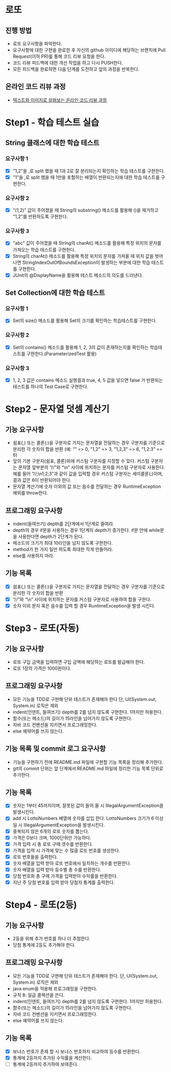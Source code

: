 # 로또
## 진행 방법
* 로또 요구사항을 파악한다.
* 요구사항에 대한 구현을 완료한 후 자신의 github 아이디에 해당하는 브랜치에 Pull Request(이하 PR)를 통해 코드 리뷰 요청을 한다.
* 코드 리뷰 피드백에 대한 개선 작업을 하고 다시 PUSH한다.
* 모든 피드백을 완료하면 다음 단계를 도전하고 앞의 과정을 반복한다.

## 온라인 코드 리뷰 과정
* [텍스트와 이미지로 살펴보는 온라인 코드 리뷰 과정](https://github.com/next-step/nextstep-docs/tree/master/codereview)

# Step1 - 학습 테스트 실습
## String 클래스에 대한 학습 테스트
### 요구사항 1
- [x] "1,2"을 ,로 split 했을 때 1과 2로 잘 분리되는지 확인하는 학습 테스트를 구현한다.
- [x] "1"을 ,로 split 했을 때 1만을 포함하는 배열이 반환되는지에 대한 학습 테스트를 구현한다.

### 요구사항 2
- [x] "(1,2)" 값이 주어졌을 때 String의 substring() 메소드를 활용해 ()을 제거하고 "1,2"를 반환하도록 구현한다.

### 요구사항 3
- [x] "abc" 값이 주어졌을 때 String의 charAt() 메소드를 활용해 특정 위치의 문자를 가져오는 학습 테스트를 구현한다.
- [x] String의 charAt() 메소드를 활용해 특정 위치의 문자를 가져올 때 위치 값을 벗어나면 StringIndexOutOfBoundsException이 발생하는 부분에 대한 학습 테스트를 구현한다.
- [x] JUnit의 @DisplayName을 활용해 테스트 메소드의 의도를 드러낸다.

## Set Collection에 대한 학습 테스트
### 요구사항 1
- [x] Set의 size() 메소드를 활용해 Set의 크기를 확인하는 학습테스트를 구현한다.

### 요구사항 2
- [x] Set의 contains() 메소드를 활용해 1, 2, 3의 값이 존재하는지를 확인하는 학습테스트를 구현한다.(ParameterizedTest 활용)

### 요구사항 3
- [x] 1, 2, 3 값은 contains 메소드 실행결과 true, 4, 5 값을 넣으면 false 가 반환되는 테스트를 하나의 Test Case로 구현한다.

# Step2 - 문자열 덧셈 계산기
## 기능 요구사항
 - 쉼표(,) 또는 콜론(:)을 구분자로 가지는 문자열을 전달하는 경우 구분자를 기준으로 분리한 각 숫자의 합을 반환 (예: “” => 0, "1,2" => 3, "1,2,3" => 6, “1,2:3” => 6)
 - 앞의 기본 구분자(쉼표, 콜론)외에 커스텀 구분자를 지정할 수 있다. 커스텀 구분자는 문자열 앞부분의 “//”와 “\n” 사이에 위치하는 문자를 커스텀 구분자로 사용한다. 예를 들어 “//;\n1;2;3”과 같이 값을 입력할 경우 커스텀 구분자는 세미콜론(;)이며, 결과 값은 6이 반환되어야 한다.
 - 문자열 계산기에 숫자 이외의 값 또는 음수를 전달하는 경우 RuntimeException 예외를 throw한다.

## 프로그래밍 요구사항
 - indent(들여쓰기) depth를 2단계에서 1단계로 줄여라.
 - depth의 경우 if문을 사용하는 경우 1단계의 depth가 증가한다. if문 안에 while문을 사용한다면 depth가 2단계가 된다.
 - 메소드의 크기가 최대 10라인을 넘지 않도록 구현한다.
 - method가 한 가지 일만 하도록 최대한 작게 만들어라.
 - else를 사용하지 마라.

## 기능 목록
 - [x] 쉼표(,) 또는 콜론(:)을 구분자로 가지는 문자열을 전달하는 경우 구분자를 기준으로 분리한 각 숫자의 합을 반환
 - [x]  “//”와 “\n” 사이에 위치하는 문자를 커스텀 구분자로 사용하여 합을 구한다.
 - [x] 숫자 이외 문자 혹은 음수를 입력 할 경우 RuntimeException을 발생 시킨다.

# Step3 - 로또(자동)
## 기능 요구사항
 - 로또 구입 금액을 입력하면 구입 금액에 해당하는 로또를 발급해야 한다.
 - 로또 1장의 가격은 1000원이다.

## 프로그래밍 요구사항
 - 모든 기능을 TDD로 구현해 단위 테스트가 존재해야 한다  단, UI(System.out, System.in) 로직은 제외
 - indent(인덴트, 들여쓰기) depth를 2를 넘지 않도록 구현한다. 1까지만 허용한다.
 - 함수(또는 메소드)의 길이가 15라인을 넘어가지 않도록 구현한다.
 - 자바 코드 컨벤션을 지키면서 프로그래밍한다.
 - else 예약어를 쓰지 않는다.

## 기능 목록 및 commit 로그 요구사항
 - 기능을 구현하기 전에 README.md 파일에 구현할 기능 목록을 정리해 추가한다.
 - git의 commit 단위는 앞 단계에서 README.md 파일에 정리한 기능 목록 단위로 추가한다.
 
## 기능 목록
 - [x] 숫자는 1부터 45까지이며, 잘못된 값이 들어 올 시 IllegalArgumentException을 발생시킨다.
 - [x] add 시 LottoNumbers 배열에 숫자를 삽입 한다. LottoNumbers 크기가 6 이상일 시 IllegalArgumentException을 발생시킨다.
 - [x] 중복되지 않은 6개의 로또 숫자를 뽑는다.
 - [x] 가격은 0보다 크며, 1000단위만 가능하다.
 - [x] 가격 입력 시 총 로또 구매 갯수를 반환한다.
 - [x] 가격을 입력 시 가격에 맞는 수 많큼 로또 번호를 생성한다.
 - [x] 로또 번호들을 출력한다.
 - [x] 숫자 배열을 입력 받아 로또 번호에서 일치하는 개수를 반환한다.
 - [x] 숫자 배열을 입력 받아 등수별 총 수를 반환한다.
 - [x] 당첨 번호화 총 구매 가격을 입력받아 수익률을 반환한다. 
 - [x] 지난 주 당첨 번호를 입력 받아 당첨자 통계를 출력한다.

# Step4 - 로또(2등)
## 기능 요구사항
 - 2등을 위해 추가 번호를 하나 더 추첨한다.
 - 당첨 통계에 2등도 추가해야 한다.

## 프로그래밍 요구사항
 - 모든 기능을 TDD로 구현해 단위 테스트가 존재해야 한다. 단, UI(System.out, System.in) 로직은 제외
 - java enum을 적용해 프로그래밍을 구현한다.
 - 규칙 8: 일급 콜렉션을 쓴다.
 - indent(인덴트, 들여쓰기) depth를 2를 넘지 않도록 구현한다. 1까지만 허용한다.
 - 함수(또는 메소드)의 길이가 15라인을 넘어가지 않도록 구현한다.
 - 자바 코드 컨벤션을 지키면서 프로그래밍한다.
 - else 예약어를 쓰지 않는다.

## 기능 목록
 - [x] 보너스 번호가 존재 할 시  보너스 번호까지 비교하여 등수를 반환한다.
 - [x] 통계에 2등까지 추가된 수익률을 계산한다.
 - [ ] 통계에 2등까지 추가하여 보여준다.